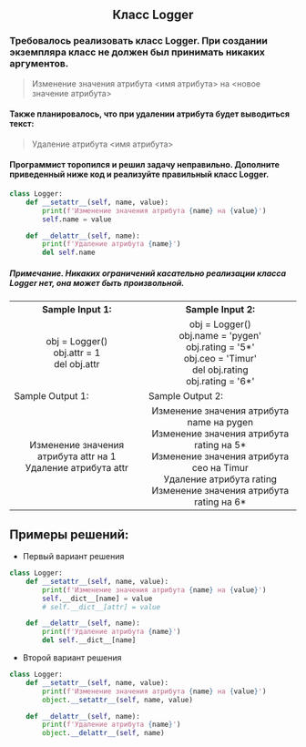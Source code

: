 <h2 style="text-align:center">Класс Logger</h2>


### Требовалось реализовать класс Logger. При создании экземпляра класс не должен был принимать никаких аргументов.

> Изменение значения атрибута <имя атрибута> на <новое значение атрибута>

#### Также планировалось, что при удалении атрибута будет выводиться текст:
> Удаление атрибута <имя атрибута>


#### Программист торопился и решил задачу неправильно. Дополните приведенный ниже код и реализуйте правильный класс Logger.
```python
class Logger:
    def __setattr__(self, name, value):
        print(f'Изменение значения атрибута {name} на {value}')
        self.name = value

    def __delattr__(self, name):
        print(f'Удаление атрибута {name}')
        del self.name
```

##### Примечание. Никаких ограничений касательно реализации класса Logger нет, она может быть произвольной.


<table align="center">
  <tbody>
    <tr>
      <th>Sample Input 1: </th>
      <th>Sample Input 2: </th>
    </tr>
    <tr>
      <td align="center">obj = Logger()<br>
                        obj.attr = 1<br>
                        del obj.attr<br></td>
      <td align="center">obj = Logger()<br>
                          obj.name = 'pygen'<br>
                          obj.rating = '5*'<br>
                          obj.ceo = 'Timur'<br>
                          del obj.rating<br>
                          obj.rating = '6*'<br></td>
    </tr>
    <tr>
      <td>Sample Output 1:</td>
      <td>Sample Output 2:</td>
      </tr>
    <tr>
      <td align="center">
                        Изменение значения атрибута attr на 1<br>
                        Удаление атрибута attr<br>
      </td>
      <td align="center">
                        Изменение значения атрибута name на pygen<br>
                        Изменение значения атрибута rating на 5*<br>
                        Изменение значения атрибута ceo на Timur<br>
                        Удаление атрибута rating<br>
                        Изменение значения атрибута rating на 6*<br>
      </td>
    </tr>
  </tbody>
</table>



## Примеры решений:
* Первый вариант решения
```python
class Logger:
    def __setattr__(self, name, value):
        print(f'Изменение значения атрибута {name} на {value}')
        self.__dict__[name] = value
        # self.__dict__[attr] = value

    def __delattr__(self, name):
        print(f'Удаление атрибута {name}')
        del self.__dict__[name]
```
* Второй вариант решения

```python
class Logger:
    def __setattr__(self, name, value):
        print(f'Изменение значения атрибута {name} на {value}')
        object.__setattr__(self, name, value)

    def __delattr__(self, name):
        print(f'Удаление атрибута {name}')
        object.__delattr__(self, name)
```


